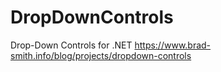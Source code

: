 # DropDownControls
Drop-Down Controls for .NET
https://www.brad-smith.info/blog/projects/dropdown-controls
